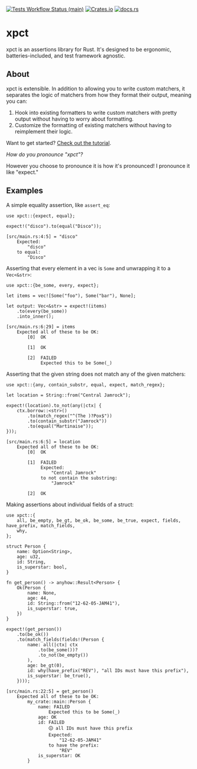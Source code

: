 [![Tests Workflow Status (main)](https://img.shields.io/github/actions/workflow/status/lostatc/xpct/test.yaml?branch=main&label=Tests&style=for-the-badge&logo=github)](https://github.com/lostatc/xpct/actions/workflows/test.yaml)
[![Crates.io](https://img.shields.io/crates/v/xpct?logo=rust&style=for-the-badge)](https://crates.io/crates/xpct)
[![docs.rs](https://img.shields.io/docsrs/xpct?logo=docs.rs&style=for-the-badge)](https://docs.rs/xpct)

# xpct

xpct is an assertions library for Rust. It's designed to be ergonomic,
batteries-included, and test framework agnostic.

## About

xpct is extensible. In addition to allowing you to write custom matchers, it
separates the logic of matchers from how they format their output, meaning you
can:

1. Hook into existing formatters to write custom matchers with pretty output
   without having to worry about formatting.
2. Customize the formatting of existing matchers without having to reimplement
   their logic.

Want to get started? [Check out the
tutorial](https://docs.rs/xpct/latest/xpct/docs/tutorial/index.html).

*How do you pronounce "xpct"?*

However you choose to pronounce it is how it's pronounced! I pronounce it like
"expect."

## Examples

A simple equality assertion, like `assert_eq`:

```rust,should_panic
use xpct::{expect, equal};

expect!("disco").to(equal("Disco"));
```

```text
[src/main.rs:4:5] = "disco"
    Expected:
        "disco"
    to equal:
        "Disco"
```

Asserting that every element in a vec is `Some` and unwrapping it to a
`Vec<&str>`:

```rust,should_panic
use xpct::{be_some, every, expect};

let items = vec![Some("foo"), Some("bar"), None];

let output: Vec<&str> = expect!(items)
    .to(every(be_some))
    .into_inner();
```

```text
[src/main.rs:6:29] = items
    Expected all of these to be OK:
        [0]  OK
        
        [1]  OK
        
        [2]  FAILED
             Expected this to be Some(_)
```

Asserting that the given string does not match any of the given matchers:

```rust,should_panic
use xpct::{any, contain_substr, equal, expect, match_regex};

let location = String::from("Central Jamrock");

expect!(location).to_not(any(|ctx| {
    ctx.borrow::<str>()
        .to(match_regex("^(The )?Pox$"))
        .to(contain_substr("Jamrock"))
        .to(equal("Martinaise"));
}));
```

```text
[src/main.rs:6:5] = location
    Expected all of these to be OK:
        [0]  OK
        
        [1]  FAILED
             Expected:
                 "Central Jamrock"
             to not contain the substring:
                 "Jamrock"

        [2]  OK
```

Making assertions about individual fields of a struct:

```rust,should_panic
use xpct::{
    all, be_empty, be_gt, be_ok, be_some, be_true, expect, fields, have_prefix, match_fields,
    why,
};

struct Person {
    name: Option<String>,
    age: u32,
    id: String,
    is_superstar: bool,
}

fn get_person() -> anyhow::Result<Person> {
    Ok(Person {
        name: None,
        age: 44,
        id: String::from("12-62-05-JAM41"),
        is_superstar: true,
    })
}

expect!(get_person())
    .to(be_ok())
    .to(match_fields(fields!(Person {
        name: all(|ctx| ctx
            .to(be_some())?
            .to_not(be_empty())
        ),
        age: be_gt(0),
        id: why(have_prefix("REV"), "all IDs must have this prefix"),
        is_superstar: be_true(),
    })));
```

```text
[src/main.rs:22:5] = get_person()
    Expected all of these to be OK:
        my_crate::main::Person {
            name: FAILED
                Expected this to be Some(_)
            age: OK
            id: FAILED
                🛈 all IDs must have this prefix
                Expected:
                    "12-62-05-JAM41"
                to have the prefix:
                    "REV"
            is_superstar: OK
        }
```
